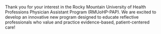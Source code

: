 Thank you for your interest in the Rocky Mountain University of Health Professions Physician Assistant Program (RMUoHP-PAP). <span class="highlight">We are excited to develop an innovative new program designed to educate reflective professionals who value and practice evidence-based, patient-centered care!</span>